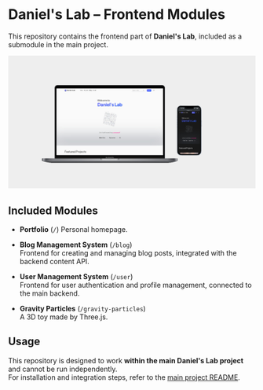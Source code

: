 # Daniel's Lab – Frontend Modules

This repository contains the frontend part of **Daniel's Lab**, included as a submodule in the main project.

![img](./public/Screenshot.png)

## Included Modules

- **Portfolio** (`/`)
  Personal homepage.

- **Blog Management System** (`/blog`)  
  Frontend for creating and managing blog posts, integrated with the backend content API.

- **User Management System** (`/user`)  
  Frontend for user authentication and profile management, connected to the main backend.

- **Gravity Particles** (`/gravity-particles`)  
  A 3D toy made by Three.js.

## Usage

This repository is designed to work **within the main Daniel's Lab project** and cannot be run independently.  
For installation and integration steps, refer to the [main project README](https://github.com/danielxfeng/daniels_lab/blob/main/README.md).
